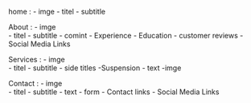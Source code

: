 home :
    - imge 
    - titel
    - subtitle

About :
    - imge  
    - titel
    - subtitle
    - comint
    - Experience
    - Education
    - customer reviews
    - Social Media Links 


Services :
    - imge  
    - titel
    - subtitle
    - side titles
    -Suspension
    - text 
    -imge 

Contact :
    - imge  
    - titel
    - subtitle
    - text 
    - form
    - Contact links
    - Social Media Links
    



